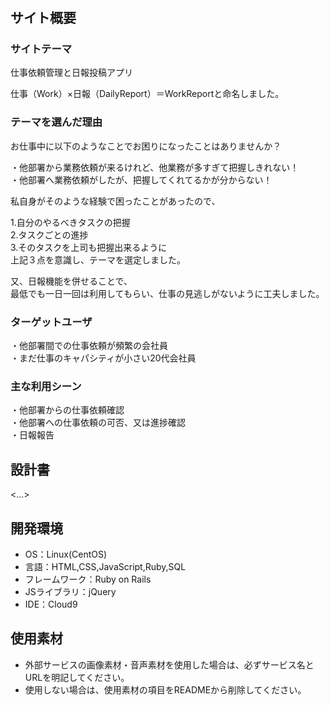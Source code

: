 # <WorkReport>

## サイト概要
### サイトテーマ
仕事依頼管理と日報投稿アプリ

仕事（Work）×日報（DailyReport）＝WorkReportと命名しました。

### テーマを選んだ理由
お仕事中に以下のようなことでお困りになったことはありませんか？

・他部署から業務依頼が来るけれど、他業務が多すぎて把握しきれない！  
・他部署へ業務依頼がしたが、把握してくれてるかが分からない！  

私自身がそのような経験で困ったことがあったので、  
  
1.自分のやるべきタスクの把握  
2.タスクごとの進捗  
3.そのタスクを上司も把握出来るように  
上記３点を意識し、テーマを選定しました。  

又、日報機能を併せることで、  
最低でも一日一回は利用してもらい、仕事の見逃しがないように工夫しました。  


### ターゲットユーザ
・他部署間での仕事依頼が頻繁の会社員  
・まだ仕事のキャパシティが小さい20代会社員  

### 主な利用シーン
・他部署からの仕事依頼確認  
・他部署への仕事依頼の可否、又は進捗確認  
・日報報告  

## 設計書
<...>

## 開発環境
- OS：Linux(CentOS)
- 言語：HTML,CSS,JavaScript,Ruby,SQL
- フレームワーク：Ruby on Rails
- JSライブラリ：jQuery
- IDE：Cloud9

## 使用素材
- 外部サービスの画像素材・音声素材を使用した場合は、必ずサービス名とURLを明記してください。
- 使用しない場合は、使用素材の項目をREADMEから削除してください。